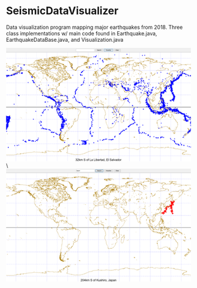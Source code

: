 # SeismicDataVisualizer
Data visualization program mapping major earthquakes from 2018. Three class implementations w/ main code found in Earthquake.java, EarthquakeDataBase.java, and Visualization.java

![All earthquakes in 2018](complete_visualization.png) \\
![All earthquakes in 2018](japan_visualization.png)

